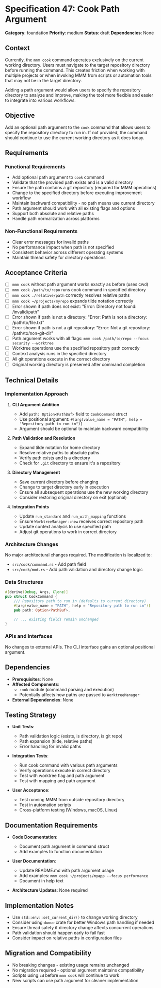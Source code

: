 # Specification 47: Cook Path Argument

**Category**: foundation
**Priority**: medium
**Status**: draft
**Dependencies**: None

## Context

Currently, the `mmm cook` command operates exclusively on the current working directory. Users must navigate to the target repository directory before running the command. This creates friction when working with multiple projects or when invoking MMM from scripts or automation tools that may not be in the target directory.

Adding a path argument would allow users to specify the repository directory to analyze and improve, making the tool more flexible and easier to integrate into various workflows.

## Objective

Add an optional path argument to the `cook` command that allows users to specify the repository directory to run in. If not provided, the command should continue to use the current working directory as it does today.

## Requirements

### Functional Requirements
- Add optional path argument to `cook` command
- Validate that the provided path exists and is a valid directory
- Ensure the path contains a git repository (required for MMM operations)
- Change to the specified directory before executing improvement workflow
- Maintain backward compatibility - no path means use current directory
- Path argument should work with all existing flags and options
- Support both absolute and relative paths
- Handle path normalization across platforms

### Non-Functional Requirements
- Clear error messages for invalid paths
- No performance impact when path is not specified
- Consistent behavior across different operating systems
- Maintain thread safety for directory operations

## Acceptance Criteria

- [ ] `mmm cook` without path argument works exactly as before (uses cwd)
- [ ] `mmm cook /path/to/repo` runs cook command in specified directory
- [ ] `mmm cook ./relative/path` correctly resolves relative paths
- [ ] `mmm cook ~/projects/myrepo` expands tilde notation correctly
- [ ] Error shown if path does not exist: "Error: Directory not found: /invalid/path"
- [ ] Error shown if path is not a directory: "Error: Path is not a directory: /path/to/file.txt"
- [ ] Error shown if path is not a git repository: "Error: Not a git repository: /path/to/non-git-dir"
- [ ] Path argument works with all flags: `mmm cook /path/to/repo --focus security --worktree`
- [ ] Worktree operations use the specified repository path correctly
- [ ] Context analysis runs in the specified directory
- [ ] All git operations execute in the correct directory
- [ ] Original working directory is preserved after command completion

## Technical Details

### Implementation Approach

1. **CLI Argument Addition**
   - Add `path: Option<PathBuf>` field to `CookCommand` struct
   - Use positional argument: `#[arg(value_name = "PATH", help = "Repository path to run in")]`
   - Argument should be optional to maintain backward compatibility

2. **Path Validation and Resolution**
   - Expand tilde notation for home directory
   - Resolve relative paths to absolute paths
   - Verify path exists and is a directory
   - Check for `.git` directory to ensure it's a repository

3. **Directory Management**
   - Save current directory before changing
   - Change to target directory early in execution
   - Ensure all subsequent operations use the new working directory
   - Consider restoring original directory on exit (optional)

4. **Integration Points**
   - Update `run_standard` and `run_with_mapping` functions
   - Ensure `WorktreeManager::new` receives correct repository path
   - Update context analysis to use specified path
   - Adjust git operations to work in correct directory

### Architecture Changes

No major architectural changes required. The modification is localized to:
- `src/cook/command.rs` - Add path field
- `src/cook/mod.rs` - Add path validation and directory change logic

### Data Structures

```rust
#[derive(Debug, Args, Clone)]
pub struct CookCommand {
    /// Repository path to run in (defaults to current directory)
    #[arg(value_name = "PATH", help = "Repository path to run in")]
    pub path: Option<PathBuf>,
    
    // ... existing fields remain unchanged
}
```

### APIs and Interfaces

No changes to external APIs. The CLI interface gains an optional positional argument.

## Dependencies

- **Prerequisites**: None
- **Affected Components**: 
  - `cook` module (command parsing and execution)
  - Potentially affects how paths are passed to `WorktreeManager`
- **External Dependencies**: None

## Testing Strategy

- **Unit Tests**: 
  - Path validation logic (exists, is directory, is git repo)
  - Path expansion (tilde, relative paths)
  - Error handling for invalid paths
  
- **Integration Tests**: 
  - Run cook command with various path arguments
  - Verify operations execute in correct directory
  - Test with worktree flag and path argument
  - Test with mapping and path argument
  
- **User Acceptance**: 
  - Test running MMM from outside repository directory
  - Test in automation scripts
  - Cross-platform testing (Windows, macOS, Linux)

## Documentation Requirements

- **Code Documentation**: 
  - Document path argument in command struct
  - Add examples to function documentation
  
- **User Documentation**: 
  - Update README.md with path argument usage
  - Add examples: `mmm cook ~/projects/myapp --focus performance`
  - Document in help text

- **Architecture Updates**: None required

## Implementation Notes

- Use `std::env::set_current_dir()` to change working directory
- Consider using `dunce` crate for better Windows path handling if needed
- Ensure thread safety if directory change affects concurrent operations
- Path validation should happen early to fail fast
- Consider impact on relative paths in configuration files

## Migration and Compatibility

- No breaking changes - existing usage remains unchanged
- No migration required - optional argument maintains compatibility
- Scripts using `cd` before `mmm cook` will continue to work
- New scripts can use path argument for cleaner implementation